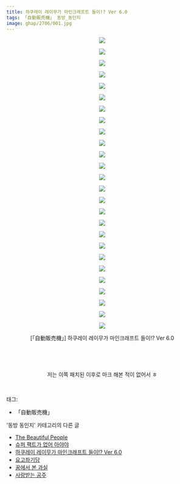 ```yaml
---
title: 하쿠레이 레이무가 마인크래프트 들이!? Ver 6.0
tags: 「自動販売機」 동방_동인지
image: ghap/2706/001.jpg
---
```

<div class="article">
<p style="text-align: center; clear: none; float: none;"><img src="{{ site.nasurl }}/ghap/2706/001.jpg"/></p>
<p style="text-align: center; clear: none; float: none;"><img src="{{ site.nasurl }}/ghap/2706/002.jpg"/></p>
<p style="text-align: center; clear: none; float: none;"><img src="{{ site.nasurl }}/ghap/2706/003.jpg"/></p>
<p style="text-align: center; clear: none; float: none;"><img src="{{ site.nasurl }}/ghap/2706/004.jpg"/></p>
<p style="text-align: center; clear: none; float: none;"><img src="{{ site.nasurl }}/ghap/2706/005.jpg"/></p>
<p style="text-align: center; clear: none; float: none;"><img src="{{ site.nasurl }}/ghap/2706/006.jpg"/></p>
<p style="text-align: center; clear: none; float: none;"><img src="{{ site.nasurl }}/ghap/2706/007.jpg"/></p>
<p style="text-align: center; clear: none; float: none;"><img src="{{ site.nasurl }}/ghap/2706/008.jpg"/></p>
<p style="text-align: center; clear: none; float: none;"><img src="{{ site.nasurl }}/ghap/2706/009.jpg"/></p>
<p style="text-align: center; clear: none; float: none;"><img src="{{ site.nasurl }}/ghap/2706/010.jpg"/></p>
<p style="text-align: center; clear: none; float: none;"><img src="{{ site.nasurl }}/ghap/2706/011.jpg"/></p>
<p style="text-align: center; clear: none; float: none;"><img src="{{ site.nasurl }}/ghap/2706/012.jpg"/></p>
<p style="text-align: center; clear: none; float: none;"><img src="{{ site.nasurl }}/ghap/2706/013.jpg"/></p>
<p style="text-align: center; clear: none; float: none;"><img src="{{ site.nasurl }}/ghap/2706/014.jpg"/></p>
<p style="text-align: center; clear: none; float: none;"><img src="{{ site.nasurl }}/ghap/2706/015.jpg"/></p>
<p style="text-align: center; clear: none; float: none;"><img src="{{ site.nasurl }}/ghap/2706/016.jpg"/></p>
<p style="text-align: center; clear: none; float: none;"><img src="{{ site.nasurl }}/ghap/2706/017.jpg"/></p>
<p style="text-align: center; clear: none; float: none;"><img src="{{ site.nasurl }}/ghap/2706/018.jpg"/></p>
<p style="text-align: center; clear: none; float: none;"><img src="{{ site.nasurl }}/ghap/2706/019.jpg"/></p>
<p style="text-align: center; clear: none; float: none;"><img src="{{ site.nasurl }}/ghap/2706/020.jpg"/></p>
<p style="text-align: center; clear: none; float: none;"><img src="{{ site.nasurl }}/ghap/2706/021.jpg"/></p>
<p style="text-align: center; clear: none; float: none;"><img src="{{ site.nasurl }}/ghap/2706/022.jpg"/></p>
<p style="text-align: center; clear: none; float: none;"><img src="{{ site.nasurl }}/ghap/2706/023.jpg"/></p>
<p style="text-align: center; clear: none; float: none;"><img src="{{ site.nasurl }}/ghap/2706/024.jpg"/></p>
<p style="text-align: center; clear: none; float: none;"><img src="{{ site.nasurl }}/ghap/2706/025.jpg"/></p>
<p style="text-align: center; clear: none; float: none;"><img src="{{ site.nasurl }}/ghap/2706/026.jpg"/></p>
<p style="text-align: center; clear: none; float: none;">[「自動販売機」] 하쿠레이 레이무가 마인크래프트 들이!? Ver 6.0</p>
<p style="text-align: center; clear: none; float: none;"><br/></p>
<p style="text-align: center; clear: none; float: none;"><br/></p>
<p style="text-align: center; clear: none; float: none;">저는 이쪽 패치된 이후로 마크 해본 적이 없어서 ㅎ</p>
<p><br/></p>
</div><div class="tagTrail">
<p>태그: </p>
<ul>
<li>「自動販売機」</li>
</ul>
</div><div class="another">
<p>'동방 동인지' 카테고리의 다른 글</p>
<ul>
<li><a href="/2016-11-01-ghap_2708">The Beautiful People</a></li>
<li><a href="/2016-11-01-ghap_2707">슈퍼 팩트가 없어 아야야</a></li>
<li><a href="/2016-11-01-ghap_2706">하쿠레이 레이무가 마인크래프트 들이!? Ver 6.0</a></li>
<li><a href="/2016-10-30-ghap_2705">요고좌기담</a></li>
<li><a href="/2016-10-30-ghap_2704">꿈에서 본 과실</a></li>
<li><a href="/2016-10-30-ghap_2703">사랑받는 공주</a></li>
</ul>
</div><div class="cb_module cb_fluid">
<div class="cb_wrt cb_profile">
</div><!-- commentList close -->
</div>
